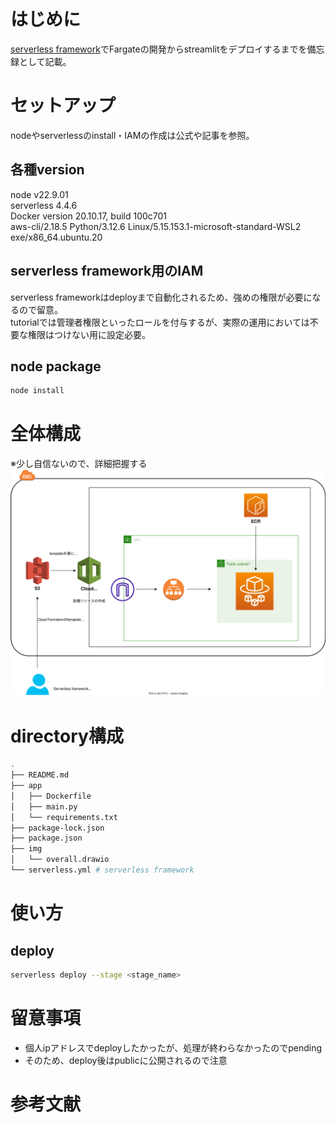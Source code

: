 # はじめに
[serverless framework](https://www.serverless.com/)でFargateの開発からstreamlitをデプロイするまでを備忘録として記載。

# セットアップ
nodeやserverlessのinstall・IAMの作成は公式や記事を参照。

## 各種version
node v22.9.01  
serverless 4.4.6  
Docker version 20.10.17, build 100c701  
aws-cli/2.18.5 Python/3.12.6 Linux/5.15.153.1-microsoft-standard-WSL2 exe/x86_64.ubuntu.20

## serverless framework用のIAM
serverless frameworkはdeployまで自動化されるため、強めの権限が必要になるので留意。  
tutorialでは管理者権限といったロールを付与するが、実際の運用においては不要な権限はつけない用に設定必要。

## node package
```sh
node install
```

# 全体構成
※少し自信ないので、詳細把握する
![overall](img/overall.drawio.svg)

# directory構成
```sh
.
├── README.md
├── app
│   ├── Dockerfile
│   ├── main.py
│   └── requirements.txt
├── package-lock.json
├── package.json
├── img 
│   └── overall.drawio
└── serverless.yml # serverless framework
```

# 使い方
## deploy
```sh
serverless deploy --stage <stage_name>
```

# 留意事項
- 個人ipアドレスでdeployしたかったが、処理が終わらなかったのでpending
- そのため、deploy後はpublicに公開されるので注意

# 参考文献